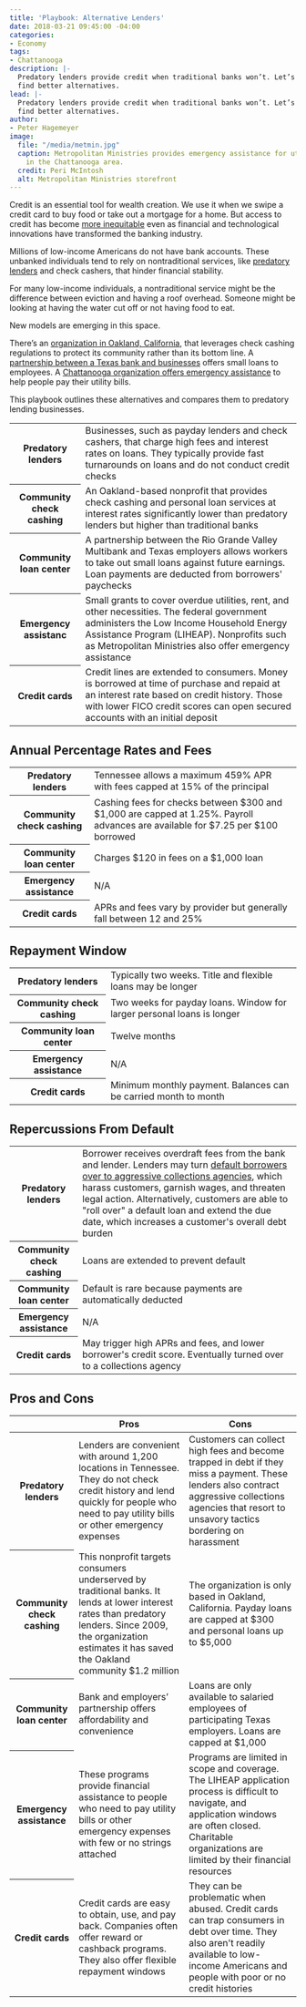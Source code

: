 ```yaml
---
title: 'Playbook: Alternative Lenders'
date: 2018-03-21 09:45:00 -04:00
categories:
- Economy
tags:
- Chattanooga
description: |-
  Predatory lenders provide credit when traditional banks won’t. Let’s
  find better alternatives.
lead: |-
  Predatory lenders provide credit when traditional banks won’t. Let’s
  find better alternatives.
author:
- Peter Hagemeyer
image:
  file: "/media/metmin.jpg"
  caption: Metropolitan Ministries provides emergency assistance for utility bills
    in the Chattanooga area.
  credit: Peri McIntosh
  alt: Metropolitan Ministries storefront
---
```


Credit is an essential tool for wealth creation. We use it when we swipe
a credit card to buy food or take out a mortgage for a home. But access
to credit has become [more
inequitable](https://www.brookings.edu/research/banking-the-poor-policies-to-bring-low-income-americans-into-the-financial-mainstream/)
even as financial and technological innovations have transformed the
banking industry.

Millions of low-income Americans do not have bank accounts. These
unbanked individuals tend to rely on nontraditional services, like
[predatory
lenders](https://metroideas.org/projects/fighting-predatory-lending-in-tennessee/)
and check cashers, that hinder financial stability.

For many low-income individuals, a nontraditional service might be the
difference between eviction and having a roof overhead. Someone might be
looking at having the water cut off or not having food to eat.

New models are emerging in this space.

There’s an [organization in Oakland,
California](http://communitycheckcashing.org), that leverages check
cashing regulations to protect its community rather than its bottom
line. A [partnership between a Texas bank and
businesses](http://www.rgvcommunityloancenter.com) offers small loans to
employees. A [Chattanooga organization offers emergency
assistance](https://www.met-min.org) to help people pay their utility
bills.

This playbook outlines these alternatives and compares them to predatory
lending businesses.

<table>
  <tbody>
    <tr>
      <th>Predatory lenders</th>
      <td>Businesses, such as payday lenders and check cashers, that charge high fees and interest rates on loans. They typically provide fast turnarounds on loans and do not conduct credit checks</td>
    </tr>
    <tr>
      <th>Community check cashing</th>
      <td>An Oakland-based nonprofit that provides check cashing and personal loan services at interest rates significantly lower than predatory lenders but higher than traditional banks</td>
    </tr>
    <tr>
      <th>Community loan center</th>
      <td>A partnership between the Rio Grande Valley Multibank and Texas employers allows workers to take out small loans against future earnings. Loan payments are deducted from borrowers' paychecks</td>
    </tr>
    <tr>
      <th>Emergency assistanc</th>
      <td>Small grants to cover overdue utilities, rent, and other necessities. The federal government administers the Low Income Household Energy Assistance Program (LIHEAP). Nonprofits such as Metropolitan Ministries also offer emergency assistance</td>
    </tr>
    <tr>
      <th>Credit cards</th>
      <td>Credit lines are extended to consumers. Money is borrowed at time of purchase and repaid at an interest rate based on credit history. Those with lower FICO credit scores can open secured accounts with an initial deposit</td>
    </tr>
  </tbody>
</table>

## Annual Percentage Rates and Fees

<table>
  <tbody>
    <tr>
      <th>Predatory lenders</th>
      <td>Tennessee allows a maximum 459% APR with fees capped at 15% of the principal</td>
    </tr>
    <tr>
      <th>Community check cashing</th>
      <td>Cashing fees for checks between $300 and $1,000 are capped at 1.25%. Payroll advances are available for $7.25 per $100 borrowed</td>
    </tr>
    <tr>
      <th>Community loan center</th>
      <td>Charges $120 in fees on a $1,000 loan</td>
    </tr>
    <tr>
      <th>Emergency assistance</th>
      <td>N/A</td>
    </tr>
    <tr>
      <th>Credit cards</th>
      <td>APRs and fees vary by provider but generally fall between 12 and 25%</td>
    </tr>
  </tbody>
</table>

## Repayment Window

<table>
  <tbody>
    <tr>
      <th>Predatory lenders</th>
      <td>Typically two weeks. Title and flexible loans may be longer</td>
    </tr>
    <tr>
      <th>Community check cashing</th>
      <td>Two weeks for payday loans. Window for larger personal loans is longer</td>
    </tr>
    <tr>
      <th>Community loan center</th>
      <td>Twelve months</td>
    </tr>
    <tr>
      <th>Emergency assistance</th>
      <td>N/A</td>
    </tr>
    <tr>
      <th>Credit cards</th>
      <td>Minimum monthly payment. Balances can be carried month to month</td>
    </tr>
  </tbody>
</table>

## Repercussions From Default

<table>
  <tbody>
    <tr>
      <th>Predatory lenders</th>
      <td>Borrower receives overdraft fees from the bank and lender. Lenders may turn <a href="https://www.nerdwallet.com/blog/loans/payday-loan-default/">default borrowers over to aggressive collections agencies</a>, which harass customers, garnish wages, and threaten legal action. Alternatively, customers are able to "roll over" a default loan and extend the due date, which increases a customer's overall debt burden</td>
    </tr>
    <tr>
      <th>Community check cashing</th>
      <td>Loans are extended to prevent default</td>
    </tr>
    <tr>
      <th>Community loan center</th>
      <td>Default is rare because payments are automatically deducted</td>
    </tr>
    <tr>
      <th>Emergency assistance</th>
      <td>N/A</td>
    </tr>
    <tr>
      <th>Credit cards</th>
      <td>May trigger high APRs and fees, and lower borrower's credit score. Eventually turned over to a collections agency</td>
    </tr>
  </tbody>
</table>

## Pros and Cons

<table>
  <thead>
    <tr>
      <th>&nbsp;</th>
      <th>Pros</th>
      <th>Cons</th>
    </tr>
  </thead>
  <tbody>
    <tr>
      <th>Predatory lenders</th>
      <td>Lenders are convenient with around 1,200 locations in Tennessee. They do not check credit history and lend quickly for people who need to pay utility bills or other emergency expenses</td>
      <td>Customers can collect high fees and become trapped in debt  if they miss a payment. These lenders also contract aggressive collections agencies that resort to unsavory tactics bordering on harassment</td>
    </tr>
    <tr>
      <th>Community check cashing</th>
      <td>This nonprofit targets consumers underserved by traditional banks. It lends at lower interest rates than predatory lenders. Since 2009, the organization estimates it has saved the Oakland community $1.2 million</td>
      <td>The organization is only based in Oakland, California. Payday loans are capped at $300 and personal loans up to $5,000</td>
    </tr>
    <tr>
      <th>Community loan center</th>
      <td>Bank and employers’ partnership offers affordability and convenience</td>
      <td>Loans are only available to salaried employees of participating Texas employers. Loans are capped at $1,000</td>
    </tr>
    <tr>
      <th>Emergency assistance</th>
      <td>These programs provide financial assistance to people who need to pay utility bills or other emergency expenses with few or no strings attached</td>
      <td>Programs are limited in scope and coverage. The LIHEAP application process is difficult to navigate, and application windows are often closed. Charitable organizations are limited by their financial resources</td>
    </tr>
    <tr>
      <th>Credit cards</th>
      <td>Credit cards are easy to obtain, use, and pay back. Companies  often offer reward or cashback programs. They also offer flexible repayment windows</td>
      <td>They can be problematic when abused. Credit cards can trap consumers in debt over time. They also aren't readily available to low-income Americans and people with poor or no credit histories</td>
    </tr>
  </tbody>
</table>

